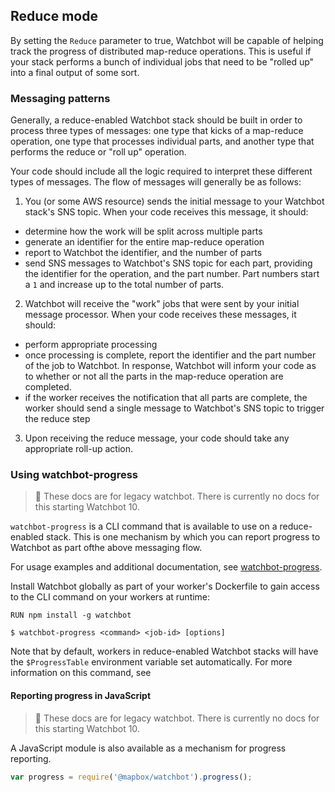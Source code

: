 ## Reduce mode

By setting the `Reduce` parameter to true, Watchbot will be capable of helping track the
progress of distributed map-reduce operations. This is useful if your stack performs
a bunch of individual jobs that need to be "rolled up" into a final output of some sort.

### Messaging patterns

Generally, a reduce-enabled Watchbot stack should be built in order to process three types
of messages: one type that kicks of a map-reduce operation, one type that processes
individual parts, and another type that performs the reduce or "roll up" operation.

Your code should include all the logic required to interpret these different types
of messages. The flow of messages will generally be as follows:

1. You (or some AWS resource) sends the initial message to your Watchbot stack's SNS
topic. When your code receives this message, it should:
  - determine how the work will be split across multiple parts
  - generate an identifier for the entire map-reduce operation
  - report to Watchbot the identifier, and the number of parts
  - send SNS messages to Watchbot's SNS topic for each part, providing the identifier
  for the operation, and the part number. Part numbers start a `1` and increase up
  to the total number of parts.
2. Watchbot will receive the "work" jobs that were sent by your initial message processor.
When your code receives these messages, it should:
  - perform appropriate processing
  - once processing is complete, report the identifier and the part number of the job
  to Watchbot. In response, Watchbot will inform your code as to whether or not all
  the parts in the map-reduce operation are completed.
  - if the worker receives the notification that all parts are complete, the worker
  should send a single message to Watchbot's SNS topic to trigger the reduce step
3. Upon receiving the reduce message, your code should take any appropriate roll-up
action.

### Using watchbot-progress

> :rotating_light: These docs are for legacy watchbot. There is currently no docs for this starting Watchbot 10.

`watchbot-progress` is a CLI command that is available to use on a reduce-enabled
stack. This is one mechanism by which you can report progress to Watchbot as part
ofthe above messaging flow.

For usage examples and additional documentation, see [watchbot-progress](https://github.com/mapbox/watchbot-progress).

Install Watchbot globally as part of your worker's Dockerfile to gain access to the
CLI command on your workers at runtime:

```
RUN npm install -g watchbot
```

```
$ watchbot-progress <command> <job-id> [options]
```

Note that by default, workers in reduce-enabled Watchbot stacks will have the `$ProgressTable`
environment variable set automatically. For more information on this command, see

#### Reporting progress in JavaScript

> :rotating_light: These docs are for legacy watchbot. There is currently no docs for this starting Watchbot 10.

A JavaScript module is also available as a mechanism for progress reporting.

```js
var progress = require('@mapbox/watchbot').progress();
```

